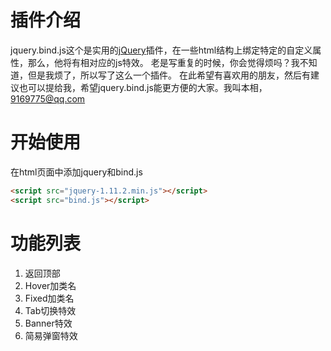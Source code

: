 # 插件介绍

jquery.bind.js这个是实用的[jQuery](http://jquery.com/)插件，在一些html结构上绑定特定的自定义属性，那么，他将有相对应的js特效。
老是写重复的时候，你会觉得烦吗？我不知道，但是我烦了，所以写了这么一个插件。
在此希望有喜欢用的朋友，然后有建议也可以提给我，希望jquery.bind.js能更方便的大家。我叫本相，9169775@qq.com

# 开始使用
在html页面中添加jquery和bind.js
```html
<script src="jquery-1.11.2.min.js"></script>
<script src="bind.js"></script>
```

# 功能列表
1. 返回顶部
2. Hover加类名
3. Fixed加类名
4. Tab切换特效
5. Banner特效
6. 简易弹窗特效 


